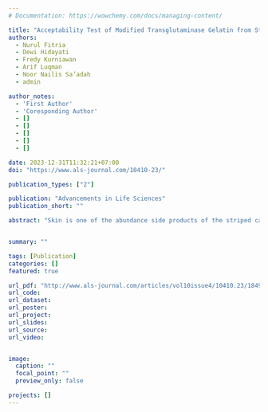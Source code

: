 ```yaml
---
# Documentation: https://wowchemy.com/docs/managing-content/

title: "Acceptability Test of Modified Transglutaminase Gelatin from Striped Catfish (Pangasius hypophthalmus) Skin Based on Organoleptic and Toxicology"
authors:
  - Nurul Fitria
  - Dewi Hidayati 
  - Fredy Kurniawan
  - Arif Luqman
  - Noor Nailis Sa’adah
  - admin

author_notes:
  - 'First Author'
  - 'Coresponding Author'
  - []
  - []
  - []
  - []
  - []

date: 2023-12-31T11:32:21+07:00
doi: "https://www.als-journal.com/10410-23/"

publication_types: ["2"]

publication: "Advancements in Life Sciences"
publication_short: ""

abstract: "Skin is one of the abundance side products of the striped catfish (Pangasius hypophthalmus) fillet industry in tropical countries. The previous histological study revealed that the skin of striped catfish contains high collagens which has the potential to supply the increasing halal gelatin demands. However, the texture of striped catfish skin gelatin (SCSG) at room temperature is mushy. This can be enhanced by the transglutaminase (TG) modification. SCSG modified with TG (SCSG_TG) needs to be tested for safety and consumer acceptance before being marketed. The research aims to decide the level of acute toxicity of SCSG_TG in mice (Mus musculus) and discover the organoleptic quality of SCSG_TG. Striped catfish skin gelatin modified with transglutaminase (SCSG_TG) was acquire by CH3COOH (acid) and NaOH (base) extraction at a temperature of 58°C. Toxicity tests using mice were worked by the Limit Test Procedure of the Organization for Economic Cooperation and Development (OECD) and then analyzed descriptively and qualitatively. While organoleptic tests were worked using hedonic assessment and the Friedman test. The result shows SCSG_TG did not induce any toxic effects or death in mice. SCSG_TG 10 mg film was the most favored treatment group by the panelists (4.9-6.5) compared with SCSG_TG 0 mg (3.8-6.0) and SCSG_TG 50 mg film (4.1-6.3). Hence, the striped catfish skin gelatin film modified with transglutaminase (SCSG_TG) was declared safe, non-toxic, and accepted according to the organoleptic assessment that has met the standard (dislike criteria <25%)."


summary: ""

tags: [Publication]
categories: []
featured: true

url_pdf: "http://www.als-journal.com/articles/vol10issue4/10410.23/1849.pdf"
url_code:
url_dataset:
url_poster:
url_project:
url_slides:
url_source:
url_video:


image:
  caption: ""
  focal_point: ""
  preview_only: false

projects: []
---
```


